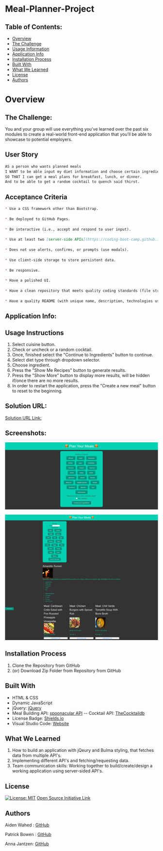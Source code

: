 # Meal-Planner-Project

## Table of Contents:
- [Overview](#Overview)
- [The Challenge](#The-Challenge)
- [Usage Information](#Usage-Information)
- [Application Info](#Application-Info)
- [Installation Process](#Installation-Process)
- [Built With](#Built-With)
- [What We Learned](#What-We-Learned)
- [License](#License)
- [Authors](#Authors)

# Overview

## The Challenge:
You and your group will use everything you’ve learned over the past six modules to create a real-world front-end application that you’ll be able to showcase to potential employers.

## User Story

```md
AS a person who wants planned meals
I WANT to be able input my diet information and choose certain ingredients
SO THAT I can get a meal plans for breakfast, lunch, or dinner.
And to be able to get a random cocktail to quench said thirst.
```

## Acceptance Criteria

```md
* Use a CSS framework other than Bootstrap.

* Be deployed to GitHub Pages.

* Be interactive (i.e., accept and respond to user input).

* Use at least two [server-side APIs](https://coding-boot-camp.github.io/full-stack/apis/api-resources).

* Does not use alerts, confirms, or prompts (use modals).

* Use client-side storage to store persistent data.

* Be responsive.

* Have a polished UI.

* Have a clean repository that meets quality coding standards (file structure, naming conventions, follows best practices for class/id naming conventions, indentation, quality comments, etc.).

* Have a quality README (with unique name, description, technologies used, screenshot, and link to deployed application).
```
## Application Info:

## Usage Instructions
1. Select cuisine button.
2. Check or uncheck or a random cocktail.
3. Once, finished select the "Continue to Ingredients" button to continue.
4. Select diet type through dropdown selector.
5. Choose ingredient.
6. Press the "Show Me Recipes" button to generate results.
7. Press the "Show More" button to display more results, will be hidden if/once there are no more results.
8. In order to restart the application, press the "Create a new meal" button to reset to the beginning.

## Solution URL:
[Solution URL Link:]()

## Screenshots:
![alt text](/assets/images/screenshot.png)
<br>

![alt text](/assets/images/screenshotResult.png)

## Installation Process
1. Clone the Repository from GitHub 
2. (or) Download Zip Folder from Repository from GitHub 

## Built With
- HTML & CSS
- Dynamic JavaScript
- jQuery: [jQuery](https://jquery.com/)
- Meal Building API: [spoonacular API](https://spoonacular.com/food-api/docs#Nutrition-by-ID)
-- Cocktail API: [TheCocktaildb](https://www.thecocktaildb.com/api.php)
- License Badge: [Shields.io](https://shields.io/)
- Visual Studio Code: [Website](https://code.visualstudio.com/)

## What We Learned
1. How to build an application with jQeury and Bulma styling, that fetches data from multiple API's.
2. Implementing different API's and fetching/requesting data.
3. Team communication skills: Working together to build/create/design a working application using server-sided API's.

## License

[![License: MIT](https://img.shields.io/badge/License-MIT-yellow.svg)](https://opensource.org/licenses/MIT) [Open Source Initiative Link](https://opensource.org/licenses/MIT)


## Authors

Aiden Wahed : [GitHub](https://github.com/prismhead26)
<br>

Patrick Bowen : [GitHub](https://github.com/PatrickRBowen)
<br>

Anna Jantzen: [GitHub](https://github.com/aejantz2015)